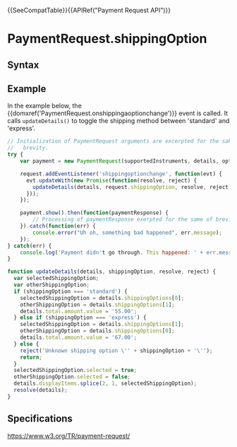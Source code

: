 {{SeeCompatTable}}{{APIRef("Payment Request API")}}

# PaymentRequest.shippingOption

## Syntax

## Example

In the example below, the {{domxref('PaymentRequest.onshippingaoptionchange')}} event is called. It calls `updateDetails()` to toggle the shipping method between 'standard' and 'express'. 

```javascript
// Initialization of PaymentRequest arguments are excerpted for the sake of
//   brevity.
try {
 	var payment = new PaymentRequest(supportedInstruments, details, options);

 	request.addEventListener('shippingoptionchange', function(evt) {
      evt.updateWith(new Promise(function(resolve, reject) {
        updateDetails(details, request.shippingOption, resolve, reject);
      }));
    });

	payment.show().then(function(paymentResponse) {
		// Processing of paymentResponse exerpted for the same of brevity.
	}).catch(function(err) {
		console.error("Uh oh, something bad happened", err.message);
	});
} catch(err) {
	console.log('Payment didn't go through. This happened: ' + err.message);
}

function updateDetails(details, shippingOption, resolve, reject) {
  var selectedShippingOption;
  var otherShippingOption;
  if (shippingOption === 'standard') {
    selectedShippingOption = details.shippingOptions[0];
    otherShippingOption = details.shippingOptions[1];
    details.total.amount.value = '55.00';
  } else if (shippingOption === 'express') {
    selectedShippingOption = details.shippingOptions[1];
    otherShippingOption = details.shippingOptions[0];
    details.total.amount.value = '67.00';
  } else {
    reject('Unknown shipping option \'' + shippingOption + '\'');
    return;
  }
  selectedShippingOption.selected = true;
  otherShippingOption.selected = false;
  details.displayItems.splice(2, 1, selectedShippingOption);
  resolve(details);
}

```

## Specifications

<https://www.w3.org/TR/payment-request/>